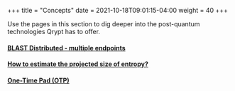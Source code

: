 +++
title = "Concepts"
date = 2021-10-18T09:01:15-04:00
weight = 40
+++

Use the pages in this section to dig deeper into the post-quantum technologies Qrypt has to offer.

#### [BLAST Distributed - multiple endpoints](blast-distributed-multiple-endpoints/)

#### [How to estimate the projected size of entropy?](entropy-projection/)

#### [One-Time Pad (OTP)](otp/)

